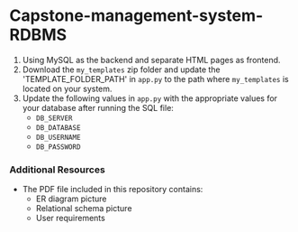 # Capstone-management-system-RDBMS
1. Using MySQL as the backend and separate HTML pages as frontend.
2. Download the `my_templates` zip folder and update the 'TEMPLATE_FOLDER_PATH' in `app.py` to the path where `my_templates` is located on your system.
3. Update the following values in `app.py` with the appropriate values for your database after running the SQL file:
   - `DB_SERVER`
   - `DB_DATABASE`
   - `DB_USERNAME`
   - `DB_PASSWORD`
### Additional Resources

- The PDF file included in this repository contains:
  - ER diagram picture
  - Relational schema picture
  - User requirements
